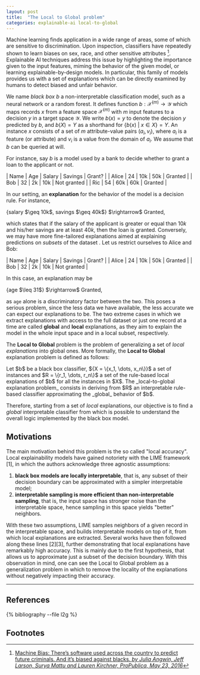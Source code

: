 ```yaml
---
layout: post
title:  "The Local to Global problem"
categories: explainable-ai local-to-global
---
```


Machine learning finds application in a wide range of areas, some of which are sensitive to discrimination. Upon inspection, classifiers have repeatedly shown to learn biases on sex, race, and other sensitive attributes [^01]. Explainable AI techniques address this issue by highlighting the importance given to the input features, miming the behavior of the given model, or learning explainable-by-design models. In particular, this family of models provides us with a set of explanations which can be directly examined by humans to detect biased and unfair behavior.


We name _black box_ $b$ a non-interpretable classification model, such as a neural network or a random forest. It defines function $b : \mathcal{X}^{(m)} \rightarrow \mathcal{Y}$ which maps records $x$ from a feature space $\mathcal{X}^{(m)}$ with $m$ input features to a decision $y$ in a target space $\mathcal{Y}$.
We write $b(x) = y$ to denote the decision $y$ predicted by $b$, and $b(X) = Y$ as a shorthand for $\{b(x) \ |\ x \in X\} = Y$. An instance $x$ consists of a set of $m$ attribute-value pairs $(a_i, v_i)$, where $a_i$ is a feature (or attribute) and $v_i$ is a value from the domain of $a_i$. 
We assume that $b$ can be queried at will.

For instance, say $b$ is a model used by a bank to decide whether to grant a loan to the applicant or not.

| Name 	| Age | Salary | Savings | Grant? |
| Alice | 24 | 10k | 50k | Granted |
| Bob 	| 32 | 2k | 10k | Not granted |
| Ric 	| 54 | 60k | 60k | Granted |

In our setting, an **explanation** for the behavior of the model is a decision rule. For instance,

<p class="example">
	{salary $\geq 10k$, savings $\geq 40k$} $\rightarrow$ Granted,
</p>

which states that if the salary of the applicant is greater or equal than $10k$ and his/her savings are at least  $40k$, then the loan is granted.
Conversely, we may have more fine-tailored explanations aimed at explaining predictions on _subsets_ of the dataset . Let us restrict ourselves to Alice and Bob:

| Name 	| Age | Salary | Savings | Grant? |
| Alice | 24 | 10k | 50k | Granted |
| Bob 	| 32 | 2k | 10k | Not granted |

In this case, an explanation may be

<p class="example">
	{age $\leq 31$} $\rightarrow$ Granted,
</p>

as `age` alone is a discriminatory factor between the two. This poses a serious problem, since the less data we have available, the less accurate we can expect our explanations to be. The two extreme cases in which we extract explanations with access to the full dataset or just one record at a time are called **global** and **local** explanations, as they aim to explain the model in the whole input space and in a local subset, respectively.

The **Local to Global** problem is the problem of generalizing a set of _local explanations_ into global ones.
More formally, the **Local to Global** explanation problem is defined as follows:

<p class="definition" markdown="1">
	Let $b$ be a black box classifier, ${X = \{x_1, \dots, x_n\}}$ a set of instances and $R = \{r_1, \dots, r_n\}$ a set of the rule-based local explanations of $b$ for all the instances in $X$.
	The _local-to-global explanation problem_ consists in deriving from $R$ an interpretable rule-based classifier approximating the _global_ behavior of $b$.
</p>

Therefore, starting from a set of _local_ explanations, our objective is to find a _global_ interpretable classifier from which is possible to understand the overall logic implemented by the black box model.

## Motivations
The main motivation behind this problem is the so called "local accuracy".
Local explainability models have gained notoriety with the LIME framework [1], in which the authors acknowledge three agnostic assumptions:
1. **black box models are locally interpretable**, that is, any subset of their decision boundary can be approximated with a simpler interpretable model;
2. **interpretable sampling is more efficient than non-interpretable sampling**, that is, the input space has stronger noise than the interpretable space, hence sampling in this space yields "better" neighbors.

With these two assumptions, LIME samples neighbors of a given record in the interpretable space, and builds interpretable models on top of it, from which local explanations are extracted.
Several works have then followed along these lines [2][3], further demonstrating that local explanations have remarkably high accuracy. This is mainly due to the first hypothesis, that allows us to approximate just a subset of the decision boundary. With this observation in mind, one can see the Local to Global problem as a generalization problem in which to remove the locality of the explanations without negatively impacting their accuracy.


[^01]: [Machine Bias: There’s software used across the country to predict future criminals. And it’s biased against blacks. _by Julia Angwin, Jeff Larson, Surya Mattu and Lauren Kirchner, ProPublica, May 23, 2016_](https://www.propublica.org/article/machine-bias-risk-assessments-in-criminal-sentencing)

---

## References
{% bibliography --file l2g %}

## Footnotes
